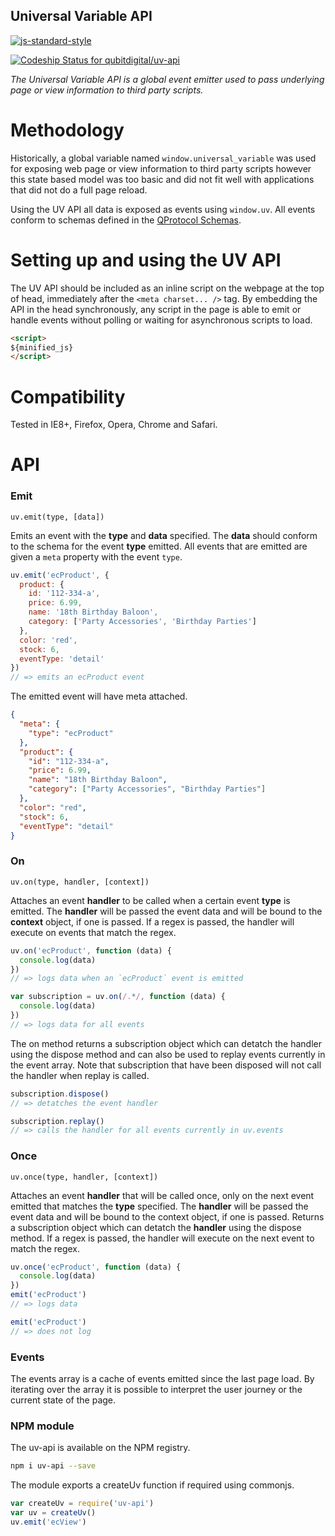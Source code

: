 Universal Variable API
----------------------

[![js-standard-style](https://cdn.rawgit.com/feross/standard/master/badge.svg)](https://github.com/feross/standard)

[ ![Codeship Status for qubitdigital/uv-api](https://codeship.com/projects/f8884a40-8ad8-0132-dedc-76c1126cf0b3/status?branch=master)](https://codeship.com/projects/60163)


_The Universal Variable API is a global event emitter used to pass underlying page or view information to third party scripts._

Methodology
===========

Historically, a global variable named `window.universal_variable` was used for exposing web page or view information to third party scripts however this state based model was too basic and did not fit well with applications that did not do a full page reload.

Using the UV API all data is exposed as events using `window.uv`. All events conform to schemas defined in the [QProtocol Schemas](https://github.com/qubitdigital/qprotocol-schemas).

Setting up and using the UV API
===============================

The UV API should be included as an inline script on the webpage at the top of head, immediately after the `<meta charset... />` tag. By embedding the API in the head synchronously, any script in the page is able to emit or handle events without polling or waiting for asynchronous scripts to load.

```html
<script>
${minified_js}
</script>
```

Compatibility
=============

Tested in IE8+, Firefox, Opera, Chrome and Safari.

API
===

### Emit

`uv.emit(type, [data])`

Emits an event with the __type__ and __data__ specified. The __data__ should conform to the schema for the event __type__ emitted. All events that are emitted are given a `meta` property with the event `type`.

```js
uv.emit('ecProduct', {
  product: {
    id: '112-334-a',
    price: 6.99,
    name: '18th Birthday Baloon',
    category: ['Party Accessories', 'Birthday Parties']
  },
  color: 'red',
  stock: 6,
  eventType: 'detail'
})
// => emits an ecProduct event
```

The emitted event will have meta attached.

```json
{
  "meta": {
    "type": "ecProduct"
  },
  "product": {
    "id": "112-334-a",
    "price": 6.99,
    "name": "18th Birthday Baloon",
    "category": ["Party Accessories", "Birthday Parties"]
  },
  "color": "red",
  "stock": 6,
  "eventType": "detail"
}
```


### On

`uv.on(type, handler, [context])`

Attaches an event __handler__ to be called when a certain event __type__ is emitted. The __handler__ will be passed the event data and will be bound to the __context__ object, if one is passed. If a regex is passed, the handler will execute on events that match the regex.

```js
uv.on('ecProduct', function (data) {
  console.log(data)
})
// => logs data when an `ecProduct` event is emitted

var subscription = uv.on(/.*/, function (data) {
  console.log(data)
})
// => logs data for all events
```

The on method returns a subscription object which can detatch the handler using the dispose method and can also be used to replay events currently in the event array. Note that subscription that have been disposed will not call the handler when replay is called.

```js
subscription.dispose()
// => detatches the event handler

subscription.replay()
// => calls the handler for all events currently in uv.events
```


### Once

`uv.once(type, handler, [context])`

Attaches an event __handler__ that will be called once, only on the next event emitted that matches the __type__ specified. The __handler__ will be passed the event data and will be bound to the context object, if one is passed. Returns a subscription object which can detatch the __handler__ using the dispose method. If a regex is passed, the handler will execute on the next event to match the regex.


```js
uv.once('ecProduct', function (data) {
  console.log(data)
})
emit('ecProduct')
// => logs data

emit('ecProduct')
// => does not log
```

### Events

The events array is a cache of events emitted since the last page load. By iterating over the array it is possible to interpret the user journey or the current state of the page.

### NPM module

The uv-api is available on the NPM registry.

```bash
npm i uv-api --save
```

The module exports a createUv function if required using commonjs.

```js
var createUv = require('uv-api')
var uv = createUv()
uv.emit('ecView')
```
